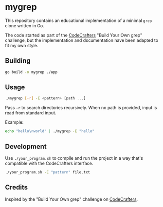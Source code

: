 # mygrep

This repository contains an educational implementation of a minimal `grep` clone written in Go.

The code started as part of the [CodeCrafters](https://codecrafters.io) "Build Your Own grep" challenge, but the implementation and documentation have been adapted to fit my own style.

## Building

```sh
go build -o mygrep ./app
```

## Usage

```sh
./mygrep [-r] -E <pattern> [path ...]
```

Pass `-r` to search directories recursively. When no path is provided, input is read from standard input.

Example:

```sh
echo "hello\nworld" | ./mygrep -E "hello"
```

## Development

Use `./your_program.sh` to compile and run the project in a way that's compatible with the CodeCrafters interface.

```sh
./your_program.sh -E "pattern" file.txt
```

## Credits

Inspired by the "Build Your Own grep" challenge on [CodeCrafters](https://codecrafters.io).
